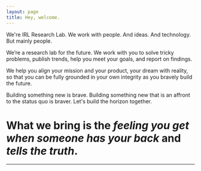 ```yaml
---
layout: page
title: Hey, welcome.
---
```


<!-- 
//it's supposed to have one purpose - get them to click on services/clients wherever they're inclined
//whatever is down on the bottom should make people curious?
//needs to be a story - what is the story i'mt elling? most of this is good it just needs some finessing -->

We're IRL Research Lab. We work with people. And ideas. And technology. But mainly people. 

<!-- //what???  -->

We’re a research lab for the future. We work with you to solve tricky problems, publish trends, help you meet your goals, and report on findings.

We help you align your mission and your product, your dream with reality, so that you can be fully grounded in your own integrity as you bravely build the future. 

Building something new is brave.  Building something new that is an affront to the status quo is braver. Let's build the horizon together. 

<!-- (i'll get that feeling because i'm a target persona bc i'm building a medical delivery device and i'm not a dummy so i can't do shit like everyone else so i'll end up with a device that doesn't work on a sector of a population. ) -->

# What we bring is the *feeling you get when someone has your back* and *tells the truth*. 

<!-- (because why?) -->





***